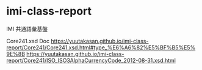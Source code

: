 # imi-class-report
IMI 共通語彙基盤

Core241.xsd Doc
https://yuutakasan.github.io/imi-class-report/Core241/Core241.xsd.html#type_%E6%A6%82%E5%BF%B5%E5%9E%8B
https://yuutakasan.github.io/imi-class-report/Core241/ISO_ISO3AlphaCurrencyCode_2012-08-31.xsd.html